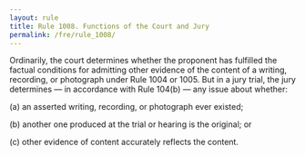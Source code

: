 ```yaml
---
layout: rule
title: Rule 1008. Functions of the Court and Jury
permalink: /fre/rule_1008/
---
```


Ordinarily, the court determines whether the proponent has fulfilled the factual conditions for admitting other evidence of the content of a writing, recording, or photograph under Rule 1004 or 1005. But in a jury trial, the jury determines — in accordance with Rule 104(b) — any issue about whether:


(a) an asserted writing, recording, or photograph ever existed;


(b) another one produced at the trial or hearing is the original; or


(c) other evidence of content accurately reflects the content.

